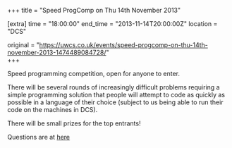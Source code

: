 +++
title = "Speed ProgComp on Thu 14th November 2013"

[extra]
time = "18:00:00"
end_time = "2013-11-14T20:00:00Z"
location = "DCS"

original = "https://uwcs.co.uk/events/speed-progcomp-on-thu-14th-november-2013-1474489084728/"    
+++

Speed programming competition, open for anyone to enter.

There will be several rounds of increasingly difficult problems requiring a simple programming solution that people will attempt to code as quickly as possible in a language of their choice (subject to us being able to run their code on the machines in DCS).

There will be small prizes for the top entrants\!

Questions are at [here](http://ruth.uwcs.co.uk/progcomp/141113/questions.pdf)

